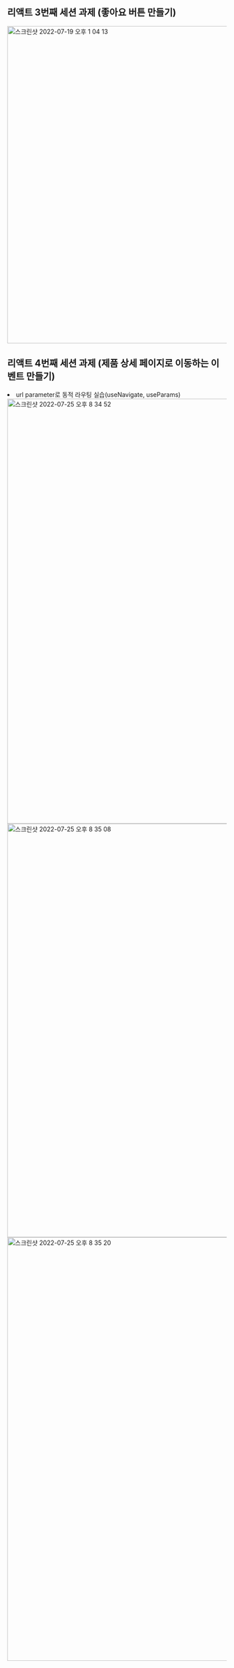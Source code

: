 ## 리액트 3번째 세션 과제 (좋아요 버튼 만들기)
<img width="728" alt="스크린샷 2022-07-19 오후 1 04 13" src="https://user-images.githubusercontent.com/101720703/179667658-8e8c6f5f-fdd5-41ff-86f7-6c69a55484fd.png">

## 리액트 4번째 세션 과제 (제품 상세 페이지로 이동하는 이벤트 만들기)
<li> url parameter로 동적 라우팅 실습(useNavigate, useParams) </li>

<img width="975" alt="스크린샷 2022-07-25 오후 8 34 52" src="https://user-images.githubusercontent.com/101720703/180771011-9e55db3e-ef96-4aa5-b8f5-4d3f74e157d9.png">

<img width="949" alt="스크린샷 2022-07-25 오후 8 35 08" src="https://user-images.githubusercontent.com/101720703/180771055-ef637aa0-737b-4e8d-b6d7-02f417054254.png">
<img width="972" alt="스크린샷 2022-07-25 오후 8 35 20" src="https://user-images.githubusercontent.com/101720703/180771093-e4fc2b25-26a2-47f9-b0f3-f7549588b2cd.png">
